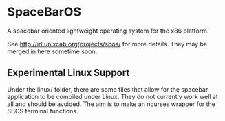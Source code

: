 SpaceBarOS
==========

A spacebar oriented lightweight operating system for the x86 platform.

See http://irl.unixcab.org/projects/sbos/ for more details. They may
be merged in here sometime soon.

Experimental Linux Support
--------------------------

Under the linux/ folder, there are some files that allow for the spacebar
application to be compiled under Linux. They do not currently work well at
all and should be avoided. The aim is to make an ncurses wrapper for the
SBOS terminal functions.

